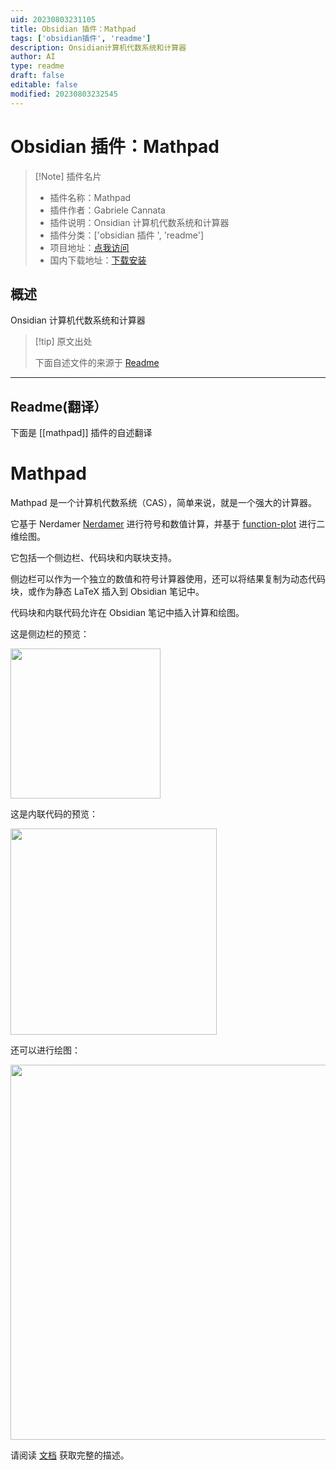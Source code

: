 ```yaml
---
uid: 20230803231105
title: Obsidian 插件：Mathpad
tags: ['obsidian插件', 'readme']
description: Onsidian计算机代数系统和计算器
author: AI
type: readme
draft: false
editable: false
modified: 20230803232545
---
```


# Obsidian 插件：Mathpad

> [!Note] 插件名片
> - 插件名称：Mathpad
> - 插件作者：Gabriele Cannata
> - 插件说明：Onsidian 计算机代数系统和计算器
> - 插件分类：['obsidian 插件 ', 'readme']
> - 项目地址：[点我访问](https://github.com/Canna71/obsidian-mathpad)
> - 国内下载地址：[下载安装](https://pkmer.cn/products/plugin/pluginMarket/?mathpad)

## 概述

Onsidian 计算机代数系统和计算器

> [!tip] 原文出处
>
>下面自述文件的来源于 [Readme](https://ghproxy.net/https://raw.githubusercontent.com/Canna71/obsidian-mathpad/master/README.md)
>

---

## Readme(翻译）

下面是 [[mathpad]] 插件的自述翻译

# Mathpad

Mathpad 是一个计算机代数系统（CAS），简单来说，就是一个强大的计算器。

它基于 Nerdamer [Nerdamer](https://nerdamer.com/) 进行符号和数值计算，并基于 [function-plot](https://mauriciopoppe.github.io/function-plot/) 进行二维绘图。

它包括一个侧边栏、代码块和内联块支持。

侧边栏可以作为一个独立的数值和符号计算器使用，还可以将结果复制为动态代码块，或作为静态 LaTeX 插入到 Obsidian 笔记中。

代码块和内联代码允许在 Obsidian 笔记中插入计算和绘图。

这是侧边栏的预览：

<img src="docs/sidebar-01.gif" width="240" >

这是内联代码的预览：

<img src="docs/inline-code-05.gif" width="330" >

还可以进行绘图：

<img src="docs/plot_tangents_01.png" width="600" >

请阅读 [文档](docs/main.md) 获取完整的描述。

